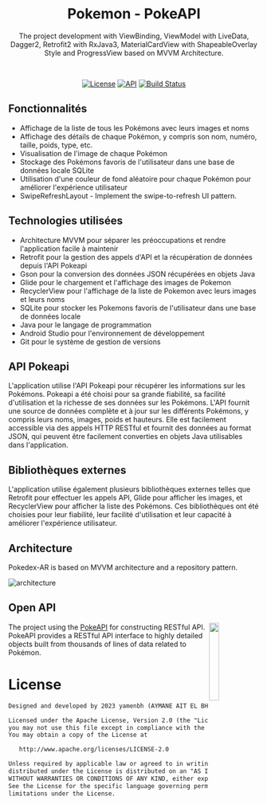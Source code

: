 
<h1 align="center">Pokemon - PokeAPI</h1>


<p align="center">  
  The project development with ViewBinding, ViewModel with LiveData, Dagger2, Retrofit2 with RxJava3, MaterialCardView with ShapeableOverlay Style and ProgressView based on MVVM Architecture.
</p>
</br>

<p align="center">
  <a href="https://opensource.org/licenses/Apache-2.0"><img alt="License" src="https://img.shields.io/badge/License-Apache%202.0-blue.svg"/></a>
  <a href="https://android-arsenal.com/api?level=24"><img alt="API" src="https://img.shields.io/badge/API-24%2B-brightgreen.svg?style=flat"/></a>
  <a href="https://github.com/skydoves/Pokedex-AR/actions"><img alt="Build Status" src="https://github.com/skydoves/Pokedex-AR/workflows/Android%20CI/badge.svg"/></a> 
</p>


## Fonctionnalités
  - Affichage de la liste de tous les Pokémons avec leurs images et noms
  - Affichage des détails de chaque Pokémon, y compris son nom, numéro, taille, poids, type, etc.
  - Visualisation de l'image de chaque Pokémon
  - Stockage des Pokémons favoris de l'utilisateur dans une base de données locale SQLite
  - Utilisation d'une couleur de fond aléatoire pour chaque Pokémon pour améliorer l'expérience utilisateur
  - SwipeRefreshLayout - Implement the swipe-to-refresh UI pattern.

## Technologies utilisées
  - Architecture MVVM pour séparer les préoccupations et rendre l'application facile à maintenir
  - Retrofit pour la gestion des appels d'API et la récupération de données depuis l'API Pokeapi
  - Gson pour la conversion des données JSON récupérées en objets Java
  - Glide pour le chargement et l'affichage des images de Pokemon
  - RecyclerView pour l'affichage de la liste de Pokemon avec leurs images et leurs noms
  - SQLite pour stocker les Pokemons favoris de l'utilisateur dans une base de données locale
  - Java pour le langage de programmation
  - Android Studio pour l'environnement de développement
  - Git pour le système de gestion de versions
  
 ## API Pokeapi
 
 L'application utilise l'API Pokeapi pour récupérer les informations sur les Pokémons. Pokeapi a été choisi pour sa grande fiabilité, sa facilité d'utilisation et la richesse de ses données sur les Pokémons. L'API fournit une source de données complète et à jour sur les différents Pokémons, y compris leurs noms, images, poids et hauteurs. Elle est facilement accessible via des appels HTTP RESTful et fournit des données au format JSON, qui peuvent être facilement converties en objets Java utilisables dans l'application.
 
 ## Bibliothèques externes
 
 L'application utilise également plusieurs bibliothèques externes telles que Retrofit pour effectuer les appels API, Glide pour afficher les images, et RecyclerView pour afficher la liste des Pokémons. Ces bibliothèques ont été choisies pour leur fiabilité, leur facilité d'utilisation et leur capacité à améliorer l'expérience utilisateur.
 
## Architecture
Pokedex-AR is based on MVVM architecture and a repository pattern.

![architecture](https://user-images.githubusercontent.com/24237865/77502018-f7d36000-6e9c-11ea-92b0-1097240c8689.png)

## Open API
<img src="https://user-images.githubusercontent.com/85010162/150532477-e758e4db-6261-47da-81da-815139a0be8d.png" align="right" width="20%"/>

The project using the [PokeAPI](https://pokeapi.co/) for constructing RESTful API.<br>
PokeAPI provides a RESTful API interface to highly detailed objects built from thousands of lines of data related to Pokémon.


# License
```xml
Designed and developed by 2023 yamenbh (AYMANE AIT EL BHIRI)

Licensed under the Apache License, Version 2.0 (the "License");
you may not use this file except in compliance with the License.
You may obtain a copy of the License at

   http://www.apache.org/licenses/LICENSE-2.0

Unless required by applicable law or agreed to in writing, software
distributed under the License is distributed on an "AS IS" BASIS,
WITHOUT WARRANTIES OR CONDITIONS OF ANY KIND, either express or implied.
See the License for the specific language governing permissions and
limitations under the License.
```
